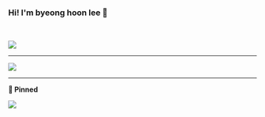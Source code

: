 ### **Hi! I'm byeong hoon lee** 👋 


<br>

![](https://github-readme-stats.vercel.app/api?username=EGGnmad&show_icons=true)


---

![](https://github-readme-stats.vercel.app/api/top-langs/?username=EGGnmad&layout=compact)

---

**📌 Pinned**

[![](https://github-readme-stats.vercel.app/api/pin/?username=EGGnmad&repo=K-SchoolMeal)](https://github.com/EGGnmad/K-SchoolMeal)
